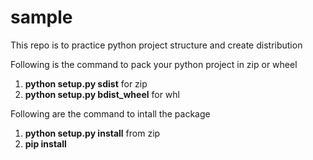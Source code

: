 # sample
This repo is to practice python project structure and create distribution

Following is the command to pack your python project in zip or wheel
1. **python setup.py sdist** for zip
2. **python setup.py bdist_wheel** for whl

Following are the command to intall the package
1. **python setup.py install** from zip
2. **pip install <package-name>**
